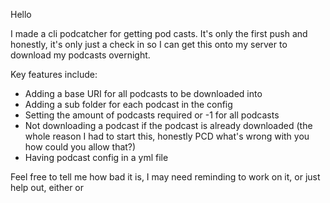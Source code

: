Hello

I made a cli podcatcher for getting pod casts. It's only the first push and honestly, it's only just a check in so I can get this onto my server to download my podcasts overnight.

Key features include:

- Adding a base URI for all podcasts to be downloaded into
- Adding a sub folder for each podcast in the config
- Setting the amount of podcasts required or -1 for all podcasts
- Not downloading a podcast if the podcast is already downloaded (the whole reason I had to start this, honestly PCD what's wrong with you how could you allow that?)
- Having podcast config in a yml file

Feel free to tell me how bad it is, I may need reminding to work on it, or just help out, either or
